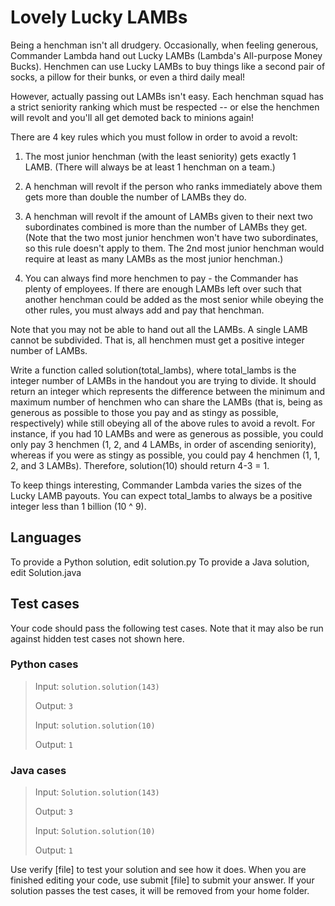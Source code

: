 # Lovely Lucky LAMBs

Being a henchman isn't all drudgery. Occasionally, when feeling generous, Commander Lambda hand out Lucky LAMBs (Lambda's All-purpose Money Bucks). Henchmen can use Lucky LAMBs to buy things like a second pair of socks, a pillow for their bunks, or even a third daily meal!

However, actually passing out LAMBs isn't easy. Each henchman squad has a strict seniority ranking which must be respected -- or else the henchmen will revolt and you'll all get demoted back to minions again! 

There are 4 key rules which you must follow in order to avoid a revolt:

1. The most junior henchman (with the least seniority) gets exactly 1 LAMB.  (There will always be at least 1 henchman on a team.)
    
2. A henchman will revolt if the person who ranks immediately above them gets more than double the number of LAMBs they do.

3. A henchman will revolt if the amount of LAMBs given to their next two subordinates combined is more than the number of LAMBs they get.  (Note that the two most junior henchmen won't have two subordinates, so this rule doesn't apply to them.  The 2nd most junior henchman would require at least as many LAMBs as the most junior henchman.)

4. You can always find more henchmen to pay - the Commander has plenty of employees.  If there are enough LAMBs left over such that another henchman could be added as the most senior while obeying the other rules, you must always add and pay that henchman.

Note that you may not be able to hand out all the LAMBs. A single LAMB cannot be subdivided. That is, all henchmen must get a positive integer number of LAMBs.

Write a function called solution(total_lambs), where total_lambs is the integer number of LAMBs in the handout you are trying to divide. It should return an integer which represents the difference between the minimum and maximum number of henchmen who can share the LAMBs (that is, being as generous as possible to those you pay and as stingy as possible, respectively) while still obeying all of the above rules to avoid a revolt.  For instance, if you had 10 LAMBs and were as generous as possible, you could only pay 3 henchmen (1, 2, and 4 LAMBs, in order of ascending seniority), whereas if you were as stingy as possible, you could pay 4 henchmen (1, 1, 2, and 3 LAMBs). Therefore, solution(10) should return 4-3 = 1.

To keep things interesting, Commander Lambda varies the sizes of the Lucky LAMB payouts. You can expect total_lambs to always be a positive integer less than 1 billion (10 ^ 9).

## Languages


To provide a Python solution, edit solution.py
To provide a Java solution, edit Solution.java

## Test cases

Your code should pass the following test cases.
Note that it may also be run against hidden test cases not shown here.

### Python cases

> Input: `solution.solution(143)`
>
> Output: `3`
>
> Input: `solution.solution(10)`
>
> Output: `1`


### Java cases
> Input: `Solution.solution(143)`
>
> Output: `3`
>
> Input: `Solution.solution(10)`
>
> Output: `1`
>

Use verify [file] to test your solution and see how it does. When you are finished editing your code, use submit [file] to submit your answer. If your solution passes the test cases, it will be removed from your home folder.